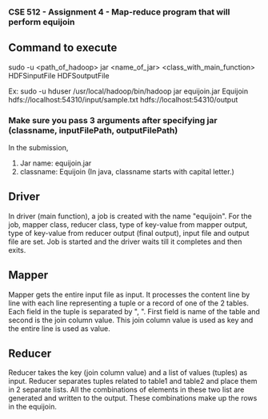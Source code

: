 ### CSE 512 - Assignment 4 - Map-reduce program that will perform equijoin
## Command to execute

sudo -u <username> <path_of_hadoop> jar <name_of_jar> <class_with_main_function> HDFSinputFile HDFSoutputFile

Ex: sudo -u hduser /usr/local/hadoop/bin/hadoop jar equijoin.jar Equijoin hdfs://localhost:54310/input/sample.txt hdfs://localhost:54310/output

### Make sure you pass 3 arguments after specifying jar (classname, inputFilePath, outputFilePath)

In the submission,
1. Jar name: equijoin.jar
2. classname: Equijoin (In java, classname starts with capital letter.)

## Driver
In driver (main function), a job is created with the name "equijoin". For the job, mapper class, reducer class, type of key-value from mapper output, type of key-value from reducer output (final output), input file and output file are set. Job is started and the driver waits till it completes and then exits.

## Mapper
Mapper gets the entire input file as input. It processes the content line by line with each line representing a tuple or a record of one of the 2 tables. Each field in the tuple is separated by ", ". First field is name of the table and second is the join column value. This join column value is used as key and the entire line is used as value.

## Reducer
Reducer takes the key (join column value) and a list of values (tuples) as input. Reducer separates tuples related to table1 and table2 and place them in 2 separate lists. All the combinations of elements in these two list are generated and written to the output. These combinations make up the rows in the equijoin.
